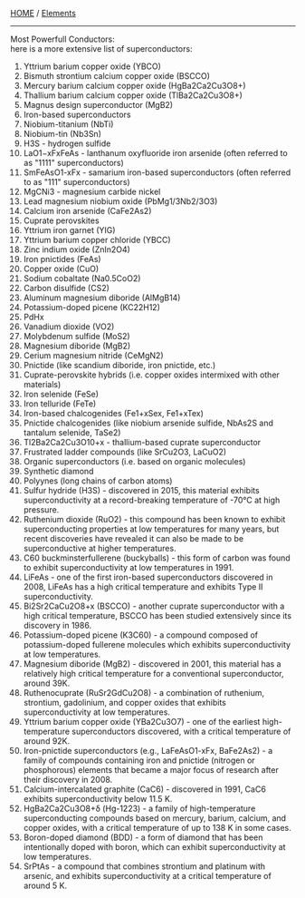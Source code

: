 [HOME](/README.md) / [Elements](/assets/docs/earth/elements/readme.md)

-------------------

Most Powerfull Conductors:  
here is a more extensive list of superconductors:

1. Yttrium barium copper oxide (YBCO)
2. Bismuth strontium calcium copper oxide (BSCCO)
3. Mercury barium calcium copper oxide (HgBa2Ca2Cu3O8+)
4. Thallium barium calcium copper oxide (TlBa2Ca2Cu3O8+)
5. Magnus design superconductor (MgB2)
6. Iron-based superconductors
7. Niobium-titanium (NbTi)
8. Niobium-tin (Nb3Sn)
9. H3S - hydrogen sulfide
10. LaO1−xFxFeAs - lanthanum oxyfluoride iron arsenide (often referred to as "1111" superconductors)
11. SmFeAsO1-xFx - samarium iron-based superconductors (often referred to as "111" superconductors)
12. MgCNi3 - magnesium carbide nickel
13. Lead magnesium niobium oxide (PbMg1/3Nb2/3O3)
14. Calcium iron arsenide (CaFe2As2)
15. Cuprate perovskites
16. Yttrium iron garnet (YIG)
17. Yttrium barium copper chloride (YBCC)
18. Zinc indium oxide (ZnIn2O4)
19. Iron pnictides (FeAs)
20. Copper oxide (CuO)
21. Sodium cobaltate (Na0.5CoO2)
22. Carbon disulfide (CS2)
23. Aluminum magnesium diboride (AlMgB14)
24. Potassium-doped picene (KC22H12)
25. PdHx
26. Vanadium dioxide (VO2)
27. Molybdenum sulfide (MoS2)
28. Magnesium diboride (MgB2)
29. Cerium magnesium nitride (CeMgN2)
30. Pnictide (like scandium diboride, iron pnictide, etc.)
31. Cuprate-perovskite hybrids (i.e. copper oxides intermixed with other materials)
32. Iron selenide (FeSe)
33. Iron telluride (FeTe)
34. Iron-based chalcogenides (Fe1+xSex, Fe1+xTex)
35. Pnictide chalcogenides (like niobium arsenide sulfide, NbAs2S and tantalum selenide, TaSe2)
36. Tl2Ba2Ca2Cu3O10+x - thallium-based cuprate superconductor
37. Frustrated ladder compounds (like SrCu2O3, LaCuO2)
38. Organic superconductors (i.e. based on organic molecules)
39. Synthetic diamond
40. Polyynes (long chains of carbon atoms)
41. Sulfur hydride (H3S) - discovered in 2015, this material exhibits superconductivity at a record-breaking temperature of -70°C at high pressure.
42. Ruthenium dioxide (RuO2) - this compound has been known to exhibit superconducting properties at low temperatures for many years, but recent discoveries have revealed it can also be made to be superconductive at higher temperatures.
43. C60 buckminsterfullerene (buckyballs) - this form of carbon was found to exhibit superconductivity at low temperatures in 1991.
44. LiFeAs - one of the first iron-based superconductors discovered in 2008, LiFeAs has a high critical temperature and exhibits Type II superconductivity.
45. Bi2Sr2CaCu2O8+x (BSCCO) - another cuprate superconductor with a high critical temperature, BSCCO has been studied extensively since its discovery in 1986.
46. Potassium-doped picene (K3C60) - a compound composed of potassium-doped fullerene molecules which exhibits superconductivity at low temperatures.
47. Magnesium diboride (MgB2) - discovered in 2001, this material has a relatively high critical temperature for a conventional superconductor, around 39K.
48. Ruthenocuprate (RuSr2GdCu2O8) - a combination of ruthenium, strontium, gadolinium, and copper oxides that exhibits superconductivity at low temperatures.
49. Yttrium barium copper oxide (YBa2Cu3O7) - one of the earliest high-temperature superconductors discovered, with a critical temperature of around 92K.
50. Iron-pnictide superconductors (e.g., LaFeAsO1-xFx, BaFe2As2) - a family of compounds containing iron and pnictide (nitrogen or phosphorous) elements that became a major focus of research after their discovery in 2008.
51. Calcium-intercalated graphite (CaC6) - discovered in 1991, CaC6 exhibits superconductivity below 11.5 K.
52. HgBa2Ca2Cu3O8+δ (Hg-1223) - a family of high-temperature superconducting compounds based on mercury, barium, calcium, and copper oxides, with a critical temperature of up to 138 K in some cases.
53. Boron-doped diamond (BDD) - a form of diamond that has been intentionally doped with boron, which can exhibit superconductivity at low temperatures.
54. SrPtAs - a compound that combines strontium and platinum with arsenic, and exhibits superconductivity at a critical temperature of around 5 K.
